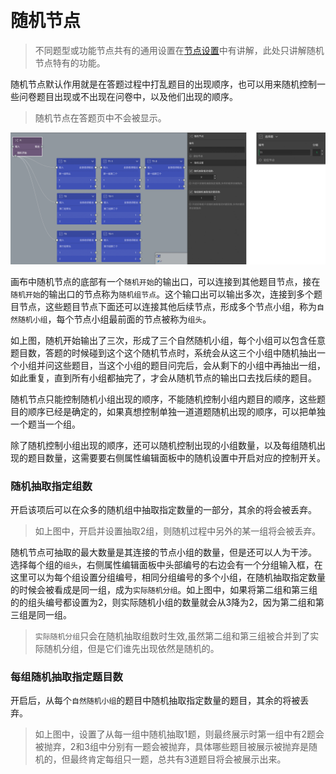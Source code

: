 ```index

```

```tag

```

```summary

```
# 随机节点

> 不同题型或功能节点共有的通用设置在[节点设置](../node-setting/concept.md)中有讲解，此处只讲解随机节点特有的功能。

随机节点默认作用就是在答题过程中打乱题目的出现顺序，也可以用来随机控制一些问卷题目出现或不出现在问卷中，以及他们出现的顺序。

> 随机节点在答题页中不会被显示。

<img src='./images/random.png' width='1000'>

画布中随机节点的底部有一个`随机开始`的输出口，可以连接到其他题目节点，接在`随机开始`的输出口的节点称为`随机组节点`。这个输口出可以输出多次，连接到多个题目节点，这些题目节点下面还可以连接其他后续节点，形成多个节点小组，称为`自然随机小组`，每个节点小组最前面的节点被称为`组头`。

如上图，随机开始输出了三次，形成了三个自然随机小组，每个小组可以包含任意题目数，答题的时候碰到这个这个随机节点时，系统会从这三个小组中随机抽出一个小组并问这些题目，当这个小组的题目问完后，会从剩下的小组中再抽出一组，如此重复，直到所有小组都抽完了，才会从随机节点的输出口去找后续的题目。

随机节点只能控制随机小组出现的顺序，不能随机控制小组内题目的顺序，这些题目的顺序已经是确定的，如果真想控制单独一道道题随机出现的顺序，可以把单独一个题当一个组。

除了随机控制小组出现的顺序，还可以随机控制出现的小组数量，以及每组随机出现的题目数量，这需要要右侧属性编辑面板中的随机设置中开启对应的控制开关。

### 随机抽取指定组数
开启该项后可以在众多的随机组中抽取指定数量的一部分，其余的将会被丢弃。
> 如上图中，开启并设置抽取2组，则随机过程中另外的某一组将会被丢弃。

随机节点可抽取的最大数量是其连接的节点小组的数量，但是还可以人为干涉。
选择每个组的`组头`，右侧属性编辑面板中头部编号的右边会有一个分组输入框，在这里可以为每个组设置分组编号，相同分组编号的多个小组，在随机抽取指定数量的时候会被看成是同一组，成为`实际随机分组`。如上图中，如果将第二组和第三组的的组头编号都设置为2，则实际随机小组的数量就会从3降为2，因为第二组和第三组是同一组。

> `实际随机分组`只会在随机抽取组数时生效,虽然第二组和第三组被合并到了实际随机分组，但是它们谁先出现依然是随机的。

### 每组随机抽取指定题目数
开启后，从每个`自然随机小组`的题目中随机抽取指定数量的题目，其余的将被丢弃。
> 如上图中，设置了从每一组中随机抽取1题，则最终展示时第一组中有2题会被抛弃，2和3组中分别有一题会被抛弃，具体哪些题目被展示被抛弃是随机的，但最终肯定每组只一题，总共有3道题目将会被展示出来。

